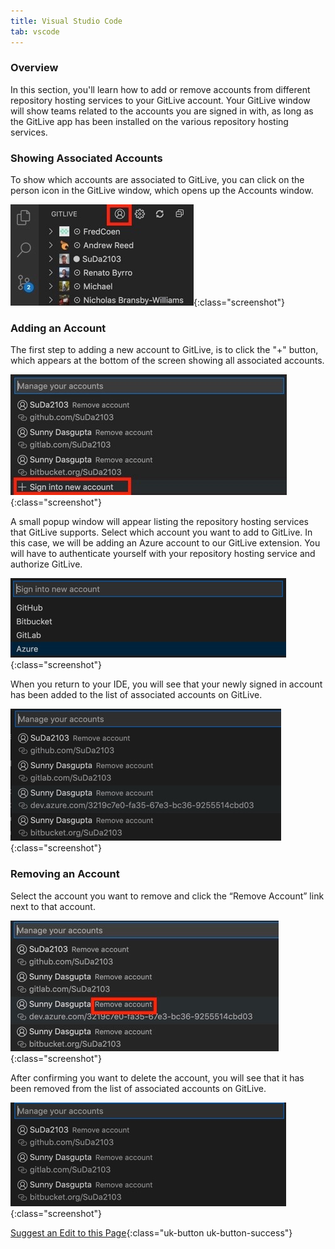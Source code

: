 ```yaml
---
title: Visual Studio Code
tab: vscode
---
```


### Overview

In this section, you'll learn how to add or remove accounts from different repository hosting services to your GitLive account. Your GitLive window will show teams related to the accounts you are signed in with, as long as the GitLive app has been installed on the various repository hosting services.

### Showing Associated Accounts

To show which accounts are associated to GitLive, you can click on the person icon in the GitLive window, which opens up the Accounts window.

![Open Settings](/uploads/vscode-settings.jpeg "Settings"){:class="screenshot"}


### Adding an Account

The first step to adding a new account to GitLive, is to click the "+" button, which appears at the bottom of the screen showing all associated accounts.

![Add Account](/uploads/vscode-add-account.jpeg "Add Account"){:class="screenshot"}

A small popup window will appear listing the repository hosting services that GitLive supports. Select which account you want to add to GitLive. In this case, we will be adding an Azure account to our GitLive extension. You will have to authenticate yourself with your repository hosting service and authorize GitLive.

![Select Account](/uploads/vscode-add-account-select.jpg "Select Account"){:class="screenshot"}

When you return to your IDE, you will see that your newly signed in account has been added to the list of associated accounts on GitLive.

![4 Accounts](/uploads/vscode-4-accounts.jpg "4 Accounts"){:class="screenshot"}


### Removing an Account

Select the account you want to remove and click the “Remove Account” link next to that account.

![Remove Account](/uploads/vscode-remove-account.jpeg "Remove Account"){:class="screenshot"}

After confirming you want to delete the account, you will see that it has been removed from the list of associated accounts on GitLive.

![3 Accounts](/uploads/vscode-3-accounts.jpg "3 Accounts"){:class="screenshot"}


[Suggest an Edit to this Page](https://github.com/GitLiveApp/documentation/edit/master/_sections/account-management-vscode.md){:class="uk-button uk-button-success"}


